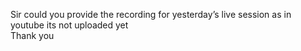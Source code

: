 Sir could you provide the recording for yesterday’s live session as in youtube
its not uploaded yet  
Thank you